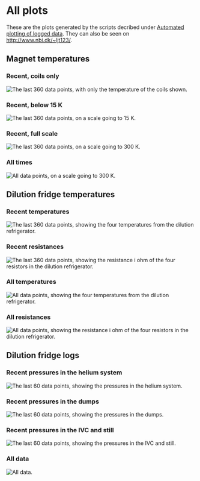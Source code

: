 # All plots

These are the plots generated by the scripts decribed under [Automated plotting of logged data](Plotting.md).
They can also be seen on <http://www.nbi.dk/~ljt123/>.

## Magnet temperatures

### Recent, coils only

![The last 360 data points, with only the temperature of the coils
shown.](http://www.nbi.dk/~ljt123/Figures/magnetTempRecentCoils.png)

### Recent, below 15 K

![The last 360 data points, on a scale going to 15
K.](http://www.nbi.dk/~ljt123/Figures/magnetTempRecent015K.png)

### Recent, full scale

![The last 360 data points, on a scale going to 300
K.](http://www.nbi.dk/~ljt123/Figures/magnetTempRecent300K.png)

### All times

![All data points, on a scale going to 300
K.](http://www.nbi.dk/~ljt123/Figures/magnetTempAll300K.png)

## Dilution fridge temperatures

### Recent temperatures

![The last 360 data points, showing the four temperatures from the
dilution
refrigerator.](http://www.nbi.dk/~ljt123/Figures/DRtempsRecent.png)

### Recent resistances

![The last 360 data points, showing the resistance i ohm of the four
resistors in the dilution
refrigerator.](http://www.nbi.dk/~ljt123/Figures/DRtempsOhmRecent.png)

### All temperatures

![All data points, showing the four temperatures from the dilution
refrigerator.](http://www.nbi.dk/~ljt123/Figures/DRtemps.png)

### All resistances

![All data points, showing the resistance i ohm of the four resistors in
the dilution
refrigerator.](http://www.nbi.dk/~ljt123/Figures/DRtempsOhm.png)

## Dilution fridge logs

### Recent pressures in the helium system

![The last 60 data points, showing the pressures in the helium
system.](http://www.nbi.dk/~ljt123/Figures/DRlogPs.png)

### Recent pressures in the dumps

![The last 60 data points, showing the pressures in the
dumps.](http://www.nbi.dk/~ljt123/Figures/DRlogDumps.png)

### Recent pressures in the IVC and still

![The last 60 data points, showing the pressures in the IVC and
still.](http://www.nbi.dk/~ljt123/Figures/DRlogPIVCStill.png)

### All data

![All data.](http://www.nbi.dk/~ljt123/Figures/DRlogAll.png)